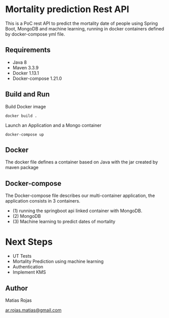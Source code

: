 # Mortality prediction Rest API
This is a PoC rest API to predict the mortality date of people using Spring Boot, MongoDB and machine learning, running in docker containers defined by docker-compose yml file.


## Requirements
- Java 8
- Maven 3.3.9
- Docker 1.13.1
- Docker-compose 1.21.0

## Build and Run
Build Docker image
 
```docker build .```
 
Launch an Application and a Mongo container

```docker-compose up```

## Docker
The docker file defines a container based on Java with the jar created by maven package

## Docker-compose
The Docker-compose file describes our multi-container application, the application consists in 3 containers.
 - (1)  running the springboot api linked container with MongoDB.
 - (2) MongoDB
 - (3) Machine learning to predict dates of mortality
 

# Next Steps
- UT Tests
- Mortality Prediction using machine learning
- Authentication
- Implement KMS



## Author
Matias Rojas

ar.rojas.matias@gmail.com